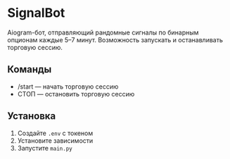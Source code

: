 # SignalBot

Aiogram-бот, отправляющий рандомные сигналы по бинарным опционам каждые 5–7 минут. Возможность запускать и останавливать торговую сессию.

## Команды
- /start — начать торговую сессию
- СТОП — остановить торговую сессию

## Установка
1. Создайте `.env` с токеном
2. Установите зависимости
3. Запустите `main.py`
